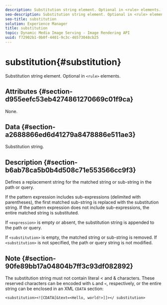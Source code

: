 ```yaml
---
description: Substitution string element. Optional in <rule> elements.
seo-description: Substitution string element. Optional in <rule> elements.
seo-title: substitution
solution: Experience Manager
title: substitution
topic: Dynamic Media Image Serving - Image Rendering API
uuid: f72902b1-0b0f-4401-9c3c-46573048cb25
---
```


# substitution{#substitution}

Substitution string element. Optional in `<rule>` elements.

## Attributes {#section-d955eefc53eb4274861270669c01f9ca}

None.

## Data {#section-a2688866ed6d41279a8478886e511ae3}

Substitution string.

## Description {#section-b6ab78ca5b0b4d508c71e553566cc9f3}

Defines a replacement string for the matched string or sub-string in the path or query.

If the pattern expression includes sub-expressions (delimited with parentheses), the first matched sub-string is replaced with the substitution string. If the pattern expression does not include sub-expressions, the entire matched string is substituted.

If `<expression>` is empty or absent, the substitution string is appended to the path or query.

If `<substitution>` is empty, the matched string or sub-string is removed. If `<substitution>` is not specified, the path or query string is not modified.

## Note {#section-90fe89bb17a04804b7ff3c93df082892}

The substitution string must not contain literal < and & characters. These reserved characters can be encoded with `&` and `<`, respectively, or the entire string can be enclosed in an XML `CDATA` section:

`<substitution><![CDATA[&text=<Hello, world!>]]></ substitution>` 
